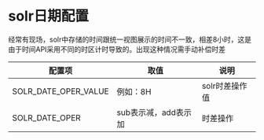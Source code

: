 # solr日期配置



经常有现场，solr中存储的时间跟统一视图展示的时间不一致，相差8小时，这是由于时间API采用不同的时区计时导致的。出现这种情况需手动补偿时差



| **配置项**           | **取值**             | **说明**       |
| -------------------- | -------------------- | -------------- |
| SOLR_DATE_OPER_VALUE | 例如：8H             | solr时差操作值 |
| SOLR_DATE_OPER       | sub表示减，add表示加 | 时差操作       |

